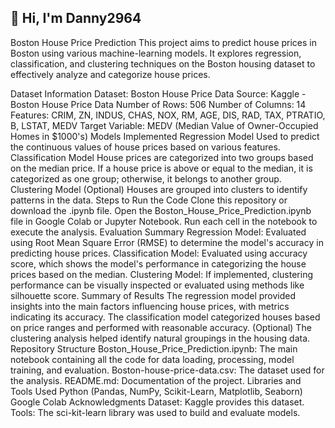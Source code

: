 <!---
Danny2964/Danny2964 is a ✨ special ✨ repository because its `README.md` (this file) appears on your GitHub profile.
You can click the Preview link to take a look at your changes.
--->

## 👋 Hi, I'm Danny2964

Boston House Price Prediction
This project aims to predict house prices in Boston using various machine-learning models. It explores regression, classification, and clustering techniques on the Boston housing dataset to effectively analyze and categorize house prices.

Dataset Information
Dataset: Boston House Price Data
Source: Kaggle - Boston House Price Data
Number of Rows: 506
Number of Columns: 14
Features: CRIM, ZN, INDUS, CHAS, NOX, RM, AGE, DIS, RAD, TAX, PTRATIO, B, LSTAT, MEDV
Target Variable: MEDV (Median Value of Owner-Occupied Homes in $1000's)
Models Implemented
Regression Model
Used to predict the continuous values of house prices based on various features.
Classification Model
House prices are categorized into two groups based on the median price. If a house price is above or equal to the median, it is categorized as one group; otherwise, it belongs to another group.
Clustering Model (Optional)
Houses are grouped into clusters to identify patterns in the data.
Steps to Run the Code
Clone this repository or download the .ipynb file.
Open the Boston_House_Price_Prediction.ipynb file in Google Colab or Jupyter Notebook.
Run each cell in the notebook to execute the analysis.
Evaluation Summary
Regression Model: Evaluated using Root Mean Square Error (RMSE) to determine the model's accuracy in predicting house prices.
Classification Model: Evaluated using accuracy score, which shows the model's performance in categorizing the house prices based on the median.
Clustering Model: If implemented, clustering performance can be visually inspected or evaluated using methods like silhouette score.
Summary of Results
The regression model provided insights into the main factors influencing house prices, with metrics indicating its accuracy.
The classification model categorized houses based on price ranges and performed with reasonable accuracy.
(Optional) The clustering analysis helped identify natural groupings in the housing data.
Repository Structure
Boston_House_Price_Prediction.ipynb: The main notebook containing all the code for data loading, processing, model training, and evaluation.
Boston-house-price-data.csv: The dataset used for the analysis.
README.md: Documentation of the project.
Libraries and Tools Used
Python (Pandas, NumPy, Scikit-Learn, Matplotlib, Seaborn)
Google Colab 
Acknowledgments
Dataset: Kaggle provides this dataset.
Tools: The sci-kit-learn library was used to build and evaluate models.


<!---
Danny2964/Danny2964 is a ✨ special ✨ repository because its `README.md` (this file) appears on your GitHub profile.
You can click the Preview link to take a look at your changes.
--->
